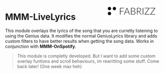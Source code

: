 [<picture><source align="right" media="(prefers-color-scheme: dark)" srcset=".github/content/logo-fabrizz-white.svg"><source align="right" media="(prefers-color-scheme: light)" srcset=".github/content/logo-fabrizz-githubgray.svg"><img alt="Fabrizz logo" src=".github/content/logo-fabrizz-fill.png" align="right"></picture>](https://fabriz.co/)

#

# MMM-LiveLyrics
This module overlays the lyrics of the song that you are curretly listening to using the Genius data. It modifies the normal GeniusLyrics library and adds custom filters to have better results when getting the song data. Works in conjunction with **MMM-OnSpotify**.

> This module is completly developed. But I want to add some custom overlay funtions and scroll behaviours, im rewritting some stuff. Come back later! (One week max heh)
